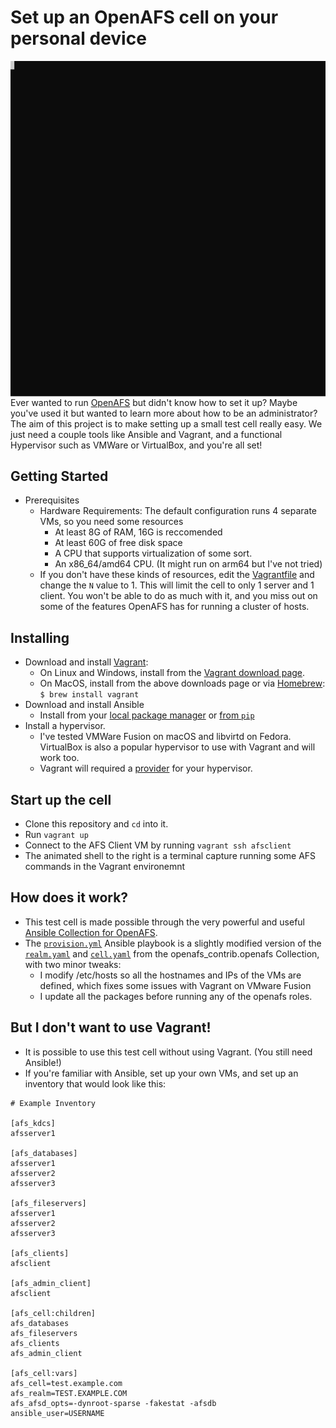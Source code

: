 # Set up an OpenAFS cell on your personal device
<img align="right" src="docs/vos_release.svg">

Ever wanted to run [OpenAFS](https://www.openafs.org) but didn't know how to set it up?  Maybe you've used it but wanted to learn more about how to be an administrator?  The aim of this project is to make setting up a small test cell really easy.  We just need a couple tools like Ansible and Vagrant, and a functional Hypervisor such as VMWare or VirtualBox, and you're all set!

## Getting Started
* Prerequisites 
  * Hardware Requirements:
    The default configuration runs 4 separate VMs, so you need some resources
    * At least 8G of RAM, 16G is reccomended
    * At least 60G of free disk space
    * A CPU that supports virtualization of some sort.
    * An x86_64/amd64 CPU. (It might run on arm64 but I've not tried)
  * If you don't have these kinds of resources, edit the [Vagrantfile](./Vagrantfile) and change the `N` value to 1.  This will limit the cell to only 1 server and 1 client.  You won't be able to do as much with it, and you miss out on some of the features OpenAFS has for running a cluster of hosts.
## Installing
* Download and install [Vagrant](https://www.vagrantup.com/):
  * On Linux and Windows, install from the [Vagrant download page](https://www.vagrantup.com/downloads).
  * On MacOS, install from the above downloads page or via [Homebrew](https://brew.sh/):
    `$ brew install vagrant`
* Download and install Ansible
  * Install from your [local package manager](https://docs.ansible.com/ansible/latest/installation_guide/intro_installation.html#installing-ansible-on-specific-operating-systems) or [from `pip`](https://docs.ansible.com/ansible/latest/installation_guide/intro_installation.html#installing-and-upgrading-ansible-with-pip)
* Install a hypervisor.
  * I've tested VMWare Fusion on macOS and libvirtd on Fedora.  VirtualBox is also a popular hypervisor to use with Vagrant and will work too.
  * Vagrant will required a [provider](https://www.vagrantup.com/docs/providers/installation) for your hypervisor.
## Start up the cell
* Clone this repository and `cd` into it.
* Run `vagrant up`
* Connect to the AFS Client VM by running `vagrant ssh afsclient`
* The animated shell to the right is a terminal capture running some AFS commands in the Vagrant environemnt
## How does it work?
* This test cell is made possible through the very powerful and useful [Ansible Collection for OpenAFS](https://github.com/openafs-contrib/ansible-openafs).
* The [`provision.yml`](./provision.yml) Ansible playbook is a slightly modified version of the [`realm.yaml`](https://github.com/openafs-contrib/ansible-openafs/blob/master/playbooks/realm.yaml) and [`cell.yaml`](https://github.com/openafs-contrib/ansible-openafs/blob/master/playbooks/cell.yaml) from the openafs_contrib.openafs Collection, with two minor tweaks:
  * I modify /etc/hosts so all the hostnames and IPs of the VMs are defined, which fixes some issues with Vagrant on VMware Fusion
  * I update all the packages before running any of the openafs roles.
## But I don't want to use Vagrant!
* It is possible to use this test cell without using Vagrant.  (You still need Ansible!)
* If you're familiar with Ansible, set up your own VMs, and set up an inventory that would look like this:
```
# Example Inventory

[afs_kdcs]
afsserver1

[afs_databases]
afsserver1
afsserver2
afsserver3

[afs_fileservers]
afsserver1
afsserver2
afsserver3

[afs_clients]
afsclient

[afs_admin_client]
afsclient

[afs_cell:children]
afs_databases
afs_fileservers
afs_clients
afs_admin_client

[afs_cell:vars]
afs_cell=test.example.com
afs_realm=TEST.EXAMPLE.COM
afs_afsd_opts=-dynroot-sparse -fakestat -afsdb
ansible_user=USERNAME
```
